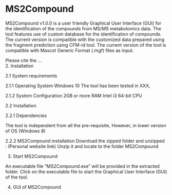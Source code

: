 # MS2Compound

MS2Compound v1.0.0 is a user friendly Graphical User Interface (GUI) for the identification of the compounds from MS/MS metabolomics data. The tool features use of custom database for the identification of compounds. The current version is compatible with the customized data prepared using the fragment prediction using CFM-id tool. 
The current version of the tool is compatible with Mascot Generic Format (.mgf) files as input. 

Please cite the …  
2.  Installation

2.1 System requirements

2.1.1 Operating System
	Windows 10
	The tool has been tested in XXX, 

2.1.2 System Configuration
	2GB or more RAM
	Intel i3 64-bit CPU 

2.2 Installation

2.2.1 Dependencies

The tool is independent from all the pre-requisite, However, in lower version of OS (Windows 8)

2.2.2 MS2Compound installation
	Download the zipped folder and unzipped : (Personal website link)
	Unzip it and locate to the folder MS2Compound

3. Start MS2Compound

An executable file “MS2Compound.exe” will be provided in the extracted folder. Click on the executable file to start the Graphical User Interface (GUI) of the tool. 

4. GUI of MS2Compound
